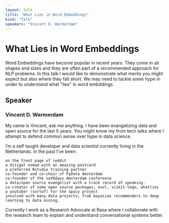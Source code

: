 ```yaml
---
layout: talk
title: "What Lies in Word Embeddings"
kind: "Talk"
speakers: "Vincent D. Warmerdam"
---
```


# What Lies in Word Embeddings

Word Embeddings have become popular in recent years. They come in all shapes and sizes and they are often part of a recommended approach for NLP problems. In this talk I would like to demonstrate what merits you might expect but also where they fall short. We may need to tackle some hype in under to understand what "lies" in word embddings.

## Speaker

### Vincent D. Warmerdam

My name is Vincent, ask me anything. I have been evangelizing data and open source for the last 5 years. You might know my from tech talks where I attempt to defend common sense over hype in data science.

I’m a self taught developer and data scientist currently living in the Netherlands. In the past I’ve been:

    on the front page of reddit
    a ditigal nomad with an amazing postcard
    a preferred Rstudio training partner
    co-founder and co-chair of PyData Amsterdam
    co-founder of the satRdays Amsterdam conference
    a data/open source evangelist with a track record of speaking.
    co-creator of some open source packages; evol, scikit-lego, whatlies
    a youtuber (sortof) for the spacy project
    involved with many data projects; from bayesian recommenders to deep learning to data mining.

Currently I work as a Research Advocate at Rasa where I collaborate with the research team to explain and understand conversational systems better.
